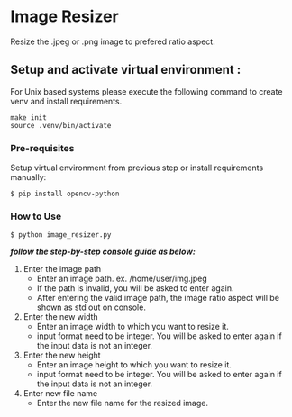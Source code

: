 # Image Resizer

Resize the .jpeg or .png image to prefered ratio aspect.

## Setup and activate virtual environment :
For Unix based systems please execute the following command to create venv and install requirements.
```
make init
source .venv/bin/activate
```

### Pre-requisites
Setup virtual environment from previous step or install requirements manually:
```
$ pip install opencv-python
```

### How to Use
```
$ python image_resizer.py
```

***follow the step-by-step console guide as below:***

1. Enter the image path
    - Enter an image path. ex. /home/user/img.jpeg
    - If the path is invalid, you will be asked to enter again.
    - After entering the valid image path, the image ratio aspect will be shown as std out on console.
2. Enter the new width
    - Enter an image width to which you want to resize it.
    - input format need to be integer. You will be asked to enter again if the input data is not an integer.
3. Enter the new height
    - Enter an image height to which you want to resize it.
    - input format need to be integer. You will be asked to enter again if the input data is not an integer.
4. Enter new file name
    - Enter the new file name for the resized image.



